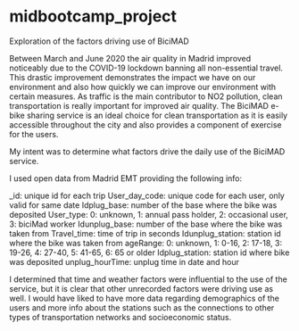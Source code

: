 # midbootcamp_project
Exploration of the factors driving use of BiciMAD

Between March and June 2020 the air quality in Madrid improved noticeably due to the COVID-19 lockdown banning all non-essential travel. This drastic improvement demonstrates the impact we have on our environment and also how quickly we can improve our environment with certain measures. As traffic is the main contributor to NO2 pollution, clean transportation is really important for improved air quality. The BiciMAD e-bike sharing service is an ideal choice for clean transportation as it is easily accessible throughout the city and also provides a component of exercise for the users. 

My intent was to determine what factors drive the daily use of the BiciMAD service.

I used open data from Madrid EMT providing the following info: 

_id:  unique id for each trip
User_day_code:  unique code for each user, only valid for same date
Idplug_base:  number of the base where the bike was deposited
User_type:  0: unknown, 1: annual pass holder, 2: occasional user, 3: biciMad worker
Idunplug_base:    number of the base where the bike was taken from
Travel_time:  time of trip in seconds
Idunplug_station:    station id where the bike was taken from
ageRange: 0: unknown, 1: 0-16, 2: 17-18, 3: 19-26, 4: 27-40, 5: 41-65, 6: 65 or older
Idplug_station:   station id where bike was deposited
unplug_hourTime:  unplug time in date and hour

I determined that time and weather factors were influential to the use of the service, but it is clear that other unrecorded factors were driving use as well. 
I would have liked to have more data regarding demographics of the users and more info about the stations such as the connections to other types of transportation networks and socioeconomic status. 

